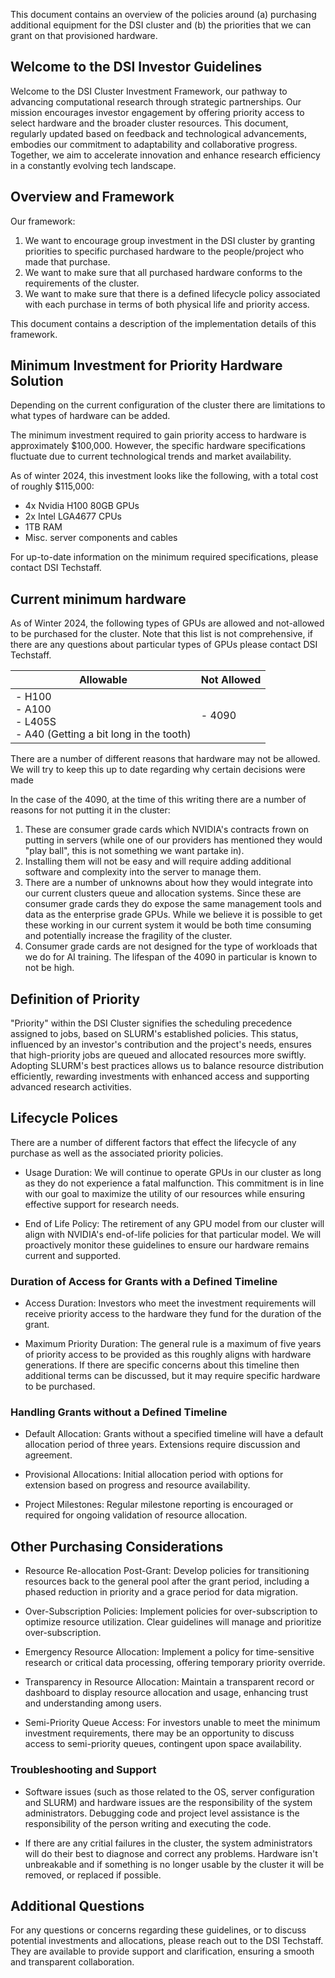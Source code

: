 
This document contains an overview of the policies around (a) purchasing additional equipment for the DSI cluster and (b) the priorities that we can grant on that provisioned hardware.



## Welcome to the DSI Investor Guidelines

Welcome to the DSI Cluster Investment Framework, our pathway to advancing computational research through strategic partnerships. Our mission encourages investor engagement by offering priority access to select hardware and the broader cluster resources. This document, regularly updated based on feedback and technological advancements, embodies our commitment to adaptability and collaborative progress. Together, we aim to accelerate innovation and enhance research efficiency in a constantly evolving tech landscape.


## Overview and Framework


Our framework:
1. We want to encourage group investment in the DSI cluster by granting priorities to specific purchased hardware to the people/project who made that purchase.
2. We want to make sure that all purchased hardware conforms to the requirements of the cluster.
3. We want to make sure that there is a defined lifecycle policy associated with each purchase in terms of both physical life and priority access.

This document contains a description of the implementation details of this framework.

## Minimum Investment for Priority Hardware Solution

Depending on the current configuration of the cluster there are limitations to what types of hardware can be added. 

The minimum investment required to gain priority access to hardware is approximately $100,000. However, the specific hardware specifications fluctuate due to current technological trends and market availability.

As of winter 2024, this investment looks like the following, with a total cost of roughly $115,000:

* 4x Nvidia H100 80GB GPUs
* 2x Intel LGA4677 CPUs
* 1TB RAM 
* Misc. server components and cables
    
For up-to-date information on the minimum required specifications, please contact DSI Techstaff.

## Current minimum hardware

As of Winter 2024, the following types of GPUs are allowed and not-allowed to be purchased for the cluster. Note that this list is not comprehensive, if there are any questions about particular types of GPUs please contact DSI Techstaff.

| Allowable | Not Allowed |
| --- | --- |
| - H100<br>- A100<br>- L405S<br>- A40 (Getting a bit long in the tooth) | - 4090 | 

There are a number of different reasons that hardware may not be allowed. We will try to keep this up to date regarding why certain decisions were made

In the case of the 4090, at the time of this writing there are a number of reasons for not putting it in the cluster:
1. These are consumer grade cards which NVIDIA's contracts frown on putting in servers (while one of our providers has mentioned they would "play ball", this is not something we want partake in).
2. Installing them will not be easy and will require adding additional software and complexity into the server to manage them. 
3. There are a number of unknowns about how they would integrate into our current clusters queue and allocation systems. Since these are consumer grade cards they do expose the same management tools and data as the enterprise grade GPUs. While we believe it is possible to get these working in our current system it would be both time consuming and potentially increase the fragility of the cluster.
4. Consumer grade cards are not designed for the type of workloads that we do for AI training. The lifespan of the 4090 in particular is known to not be high.



## Definition of Priority

"Priority" within the DSI Cluster signifies the scheduling precedence assigned to jobs, based on SLURM's established policies. This status, influenced by an investor's contribution and the project's needs, ensures that high-priority jobs are queued and allocated resources more swiftly. Adopting SLURM's best practices allows us to balance resource distribution efficiently, rewarding investments with enhanced access and supporting advanced research activities.

## Lifecycle Polices

There are a number of different factors that effect the lifecycle of any purchase as well as the associated priority policies.

* Usage Duration: We will continue to operate GPUs in our cluster as long as they do not experience a fatal malfunction. This commitment is in line with our goal to maximize the utility of our resources while ensuring effective support for research needs.

* End of Life Policy: The retirement of any GPU model from our cluster will align with NVIDIA's end-of-life policies for that particular model. We will proactively monitor these guidelines to ensure our hardware remains current and supported.

### Duration of Access for Grants with a Defined Timeline

* Access Duration: Investors who meet the investment requirements will receive priority access to the hardware they fund for the duration of the grant. 

* Maximum Priority Duration: The general rule is a maximum of five years of priority access to be provided as this roughly aligns with hardware generations. If there are specific concerns about this timeline then additional terms can be discussed, but it may require specific hardware to be purchased.


### Handling Grants without a Defined Timeline

* Default Allocation: Grants without a specified timeline will have a default allocation period of three years. Extensions require discussion and agreement.

* Provisional Allocations: Initial allocation period with options for extension based on progress and resource availability.

* Project Milestones: Regular milestone reporting is encouraged or required for ongoing validation of resource allocation.

## Other Purchasing Considerations

* Resource Re-allocation Post-Grant: Develop policies for transitioning resources back to the general pool after the grant period, including a phased reduction in priority and a grace period for data migration.

* Over-Subscription Policies: Implement policies for over-subscription to optimize resource utilization. Clear guidelines will manage and prioritize over-subscription.

* Emergency Resource Allocation: Implement a policy for time-sensitive research or critical data processing, offering temporary priority override.

* Transparency in Resource Allocation: Maintain a transparent record or dashboard to display resource allocation and usage, enhancing trust and understanding among users.

* Semi-Priority Queue Access: For investors unable to meet the minimum investment requirements, there may be an opportunity to discuss access to semi-priority queues, contingent upon space availability.

### Troubleshooting and Support

* Software issues (such as those related to the OS, server configuration and SLURM) and hardware issues are the responsibility of the system administrators. Debugging code and project level assistance is the responsibility of the person writing and executing the code.

* If there are any critial failures in the cluster, the system administrators will do their best to diagnose and correct any problems. Hardware isn't unbreakable and if something is no longer usable by the cluster it will be removed, or replaced if possible.

## Additional Questions

For any questions or concerns regarding these guidelines, or to discuss potential investments and allocations, please reach out to the DSI Techstaff. They are available to provide support and clarification, ensuring a smooth and transparent collaboration.
